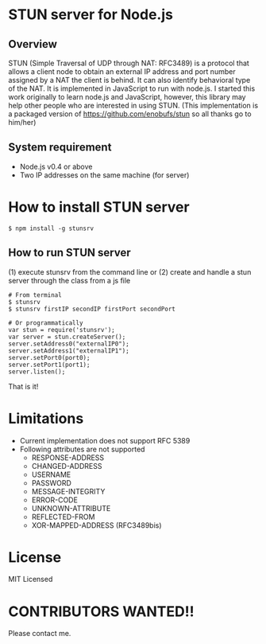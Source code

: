 # STUN server for Node.js

## Overview
STUN (Simple Traversal of UDP through NAT: RFC3489) is a protocol that allows a client node to obtain an external IP address and port number assigned by a NAT the client is behind. It can also identify behavioral type of the NAT. It is implemented in JavaScript to run with node.js. I started this work originally to learn node.js and JavaScript, however, this library may help other people who are interested in using STUN.
(This implementation is a packaged version of https://github.com/enobufs/stun so all thanks go to him/her)

## System requirement
* Node.js v0.4 or above
* Two IP addresses on the same machine (for server)

# How to install STUN server
    $ npm install -g stunsrv

## How to run STUN server

(1) execute stunsrv from the command line or
(2) create and handle a stun server through the class from a js file

    # From terminal
    $ stunsrv
    $ stunsrv firstIP secondIP firstPort secondPort

    # Or programmatically
    var stun = require('stunsrv');
    var server = stun.createServer();
    server.setAddress0("externalIP0");
    server.setAddress1("externalIP1");
    server.setPort0(port0);
    server.setPort1(port1);
    server.listen();

That is it!

# Limitations
* Current implementation does not support RFC 5389
* Following attributes are not supported
   * RESPONSE-ADDRESS
   * CHANGED-ADDRESS
   * USERNAME
   * PASSWORD
   * MESSAGE-INTEGRITY
   * ERROR-CODE
   * UNKNOWN-ATTRIBUTE
   * REFLECTED-FROM
   * XOR-MAPPED-ADDRESS (RFC3489bis)

# License
MIT Licensed

# CONTRIBUTORS WANTED!!
Please contact me.

